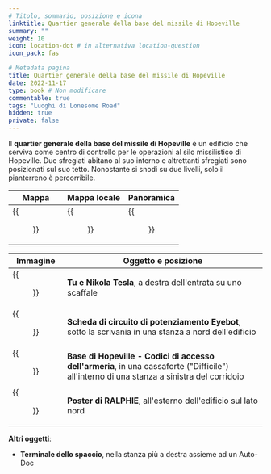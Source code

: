```yaml
---
# Titolo, sommario, posizione e icona
linktitle: Quartier generale della base del missile di Hopeville
summary: ""
weight: 10
icon: location-dot # in alternativa location-question
icon_pack: fas

# Metadata pagina
title: Quartier generale della base del missile di Hopeville
date: 2022-11-17
type: book # Non modificare
commentable: true
tags: "Luoghi di Lonesome Road"
hidden: true
private: false
---
```


<div class="fnv">

Il **quartier generale della base del missile di Hopeville** è un edificio che serviva come centro di controllo per le operazioni al silo missilistico di Hopeville. Due sfregiati abitano al suo interno e altrettanti sfregiati sono posizionati sul suo tetto. Nonostante si snodi su due livelli, solo il pianterreno è percorribile.

| Mappa                | Mappa locale                     | Panoramica                          |
| -------------------- | -------------------------------- | ----------------------------------- |
| {{<figure src="fnv/HMB_HQ_loc.webp">}} | {{<figure src="fnv/LR_missile_base_HQ_loc.webp">}} | {{<figure src="fnv/Hopeville_Missile_Base_HQ.webp">}} |

| Immagine                                                 | Oggetto e posizione                                                                                                                        |
| -------------------------------------------------------- | ------------------------------------------------------------------------------------------------------------------------------------------ |
| {{<figure src="fnv/Nikola_Tesla_and_You_Hopeville_missile_base_HQ.webp">}} | **Tu e Nikola Tesla**, a destra dell'entrata su uno scaffale                                                                               |
| {{<figure src="fnv/Eyebot_upgrade_circuit_board4.webp">}}                  | **Scheda di circuito di potenziamento Eyebot**, sotto la scrivania in una stanza a nord dell'edificio                                      |
| {{<figure src="fnv/LR_Armory_access_codes.webp">}}                         | **Base di Hopeville - Codici di accesso dell'armeria**, in una cassaforte ("Difficile") all'interno di una stanza a sinistra del corridoio |
| {{<figure src="fnv/Ralphie_poster_Headquarters.webp">}}                    | **Poster di RALPHIE**, all'esterno dell'edificio sul lato nord                                                                                |

**Altri oggetti**:
- **Terminale dello spaccio**, nella stanza più a destra assieme ad un Auto-Doc

</div>


